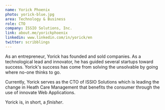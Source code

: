 ```yaml
---
name: Yorick Phoenix
photo: yorick-blue.jpg
area: Technology & Business
role: CTO
company: ISSIO Solutions, Inc.
link: about.me/yorickphoenix
linkedin: www.linkedin.com/in/yorick/en
twitter: scribblings
---
```


As an entrepreneur, Yorick has founded and sold companies.  As a technological lead and innovator, he has guided several startups toward success. Yorick's success has come from solving the unsolvable by going where no-one thinks to go.

Currently, Yorick serves as the CTO of ISSIO Solutions which is leading the change in Heath Care Management that benefits the consumer through the use of innovate Web Applications.

Yorick is, in short, a *finisher*.
